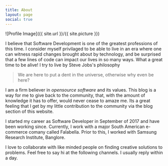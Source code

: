 ```yaml
---
title: About
layout: page
social: true
---
```

![Profile Image]({{ site.url }}/{{ site.picture }})

I believe that Software Development is one of the greatest professions of this time. I consider myself privilaged to be able to live in an era where one can witness rapid changes brought about by technology, and be surprised that a few lines of code can impact our lives in so many ways. What a great time to be alive! I try to live by Steve Jobs's philosophy

> We are here to put a dent in the universe, otherwise why even be here?

I am a firm believer in *opensource software* and its values. This blog is a way for me to give back to the community, that, with the amount of knowledge it has to offer, would never cease to amaze me. Its a great feeling that I get by my little contribution to the community via the blog section of this website.

I started my career as Software Developer in September of 2017 and have been working since. Currently, I work with a major South American e-commerce comany called Falabella. Prior to this, I worked with Samsung Research Institute, Banglore.

I love to collaborate with like minded people on finding creative solutions to problems. Feel free to say hi at the following channels. I usually reply within a day.